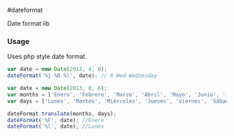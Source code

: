 #dateformat

Date format lib

### Usage

Uses php style date format.

```javascript
var date = new Date(2013, 4, 8);
dateFormat('%j %D %l', date); // 8 Wed Wednesday
```

```javascript
var date = new Date(2013, 0, 6);
var months = ['Enero', 'Febrero', 'Marzo', 'Abril', 'Mayo', 'Junio', 'Julio', 'Agosto', 'Septiembre', 'Octubre', 'Noviembre', 'Diciembre'];
var days = ['Lunes', 'Martes', 'Miércoles', 'Jueves', 'Viernes', 'Sábado', 'Domingo'];

dateFormat.translate(months, days);
dateFormat('%F', date); //Enero
dateFormat('%l', date); //Lunes
```